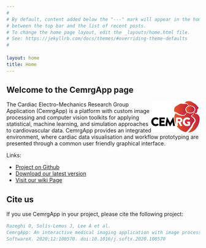 ```yaml
---
#
# By default, content added below the "---" mark will appear in the home page
# between the top bar and the list of recent posts.
# To change the home page layout, edit the _layouts/home.html file.
# See: https://jekyllrb.com/docs/themes/#overriding-theme-defaults
#

layout: home
title: Home
---
```


## Welcome to the CemrgApp page

<img align="right" height="25%" rotate="180" width="25%" src="./assets/logo.svg">

The Cardiac Electro-Mechanics Research Group Application (CemrgApp) is a platform with 
custom image processing and computer vision toolkits for applying statistical, 
machine learning, and simulation approaches to cardiovascular data. 
CemrgApp provides an integrated environment, where cardiac data visualisation and 
workflow prototyping are presented through a common user friendly graphical interface.

Links:

+ [Project on Github](https://github.com/CemrgDevelopers/CemrgApp)
+ [Download our latest version](https://github.com/CemrgDevelopers/CemrgApp/releases/tag/v2.2)
+ [Visit our wiki Page](https://github.com/CemrgDevelopers/CemrgApp/wiki)


## Cite us

If you use CemrgApp in your project, please cite the following project:
```bibtex
Razeghi O, Solís-Lemus J, Lee A et al.
CemrgApp: An interactive medical imaging application with image processing, computer vision, and machine learning toolkits for cardiovascular research.
SoftwareX. 2020;12:100570. doi:10.1016/j.softx.2020.100570
```
